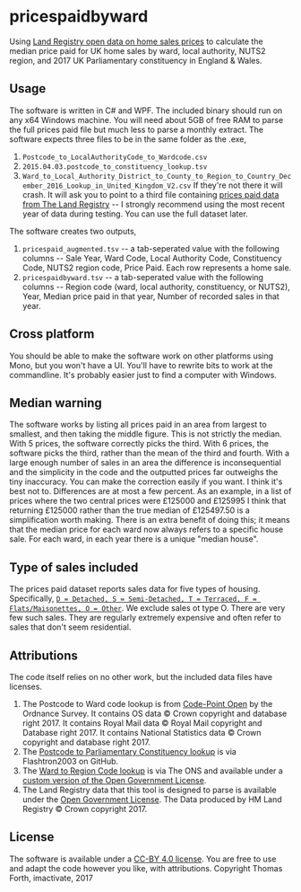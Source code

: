 # pricespaidbyward
Using [Land Registry open data on home sales prices](http://landregistry.data.gov.uk/) to calculate the median price paid for UK home sales by ward, local authority, NUTS2 region, and 2017 UK Parliamentary constituency in England & Wales.

## Usage
The software is written in C# and WPF. The included binary should run on any x64 Windows machine. You will need about 5GB of free RAM to parse the full prices paid file but much less to parse a monthly extract. The software expects three files to be in the same folder as the .exe,
1. `Postcode_to_LocalAuthorityCode_to_Wardcode.csv`
2. `2015.04.03.postcode_to_constituency_lookup.tsv`
3. `Ward_to_Local_Authority_District_to_County_to_Region_to_Country_December_2016_Lookup_in_United_Kingdom_V2.csv`
If they're not there it will crash.
It will ask you to point to a third file containing [prices paid data from The Land Registry](http://landregistry.data.gov.uk/) -- I strongly recommend using the most recent year of data during testing. You can use the full dataset later.

The software creates two outputs,
1. `pricespaid_augmented.tsv` -- a tab-seperated value with the following columns -- Sale Year, Ward Code, Local Authority Code, Constituency Code, NUTS2 region code, Price Paid. Each row represents a home sale.
2. `pricespaidbyward.tsv` -- a tab-seperated value with the following columns -- Region code (ward, local authority, constituency, or NUTS2), Year, Median price paid in that year, Number of recorded sales in that year.

## Cross platform
You should be able to make the software work on other platforms using Mono, but you won't have a UI. You'll have to rewrite bits to work at the commandline. It's probably easier just to find a computer with Windows.

## Median warning
The software works by listing all prices paid in an area from largest to smallest, and then taking the middle figure. This is not strictly the median. With 5 prices, the software correctly picks the third. With 6 prices, the software picks the third, rather than the mean of the third and fourth. With a large enough number of sales in an area the difference is inconsequential and the simplicity in the code and the outputted prices far outweighs the tiny inaccuracy. You can make the correction easily if you want. I think it's best not to. Differences are at most a few percent. As an example, in a list of prices where the two central prices were £125000 and £125995 I think that returning £125000 rather than the true median of £125497.50 is a simplification worth making. There is an extra benefit of doing this; it means that the median price for each ward now always refers to a specific house sale. For each ward, in each year there is a unique "median house".

## Type of sales included
The prices paid dataset reports sales data for five types of housing. Specifically, [`D = Detached, S = Semi-Detached, T = Terraced, F = Flats/Maisonettes, O = Other`](https://www.gov.uk/guidance/about-the-price-paid-data#explanations-of-column-headers-in-the-ppd). We exclude sales ot type O. There are very few such sales. They are regularly extremely expensive and often refer to sales that don't seem residential.

## Attributions
The code itself relies on no other work, but the included data files have licenses.
1. The Postcode to Ward code lookup is from [Code-Point Open](https://www.ordnancesurvey.co.uk/business-and-government/products/code-point-open.html) by the Ordnance Survey. It contains OS data © Crown copyright and database right 2017. It contains Royal Mail data © Royal Mail copyright and Database right 2017. It contains National Statistics data © Crown copyright and database right 2017.
2. The [Postcode to Parliamentary Constituency lookup](https://github.com/flashton2003/postcode_to_constituency) is via Flashtron2003 on GitHub.
3. The [Ward to Region Code lookup](http://geoportal.statistics.gov.uk/datasets/ward-to-local-authority-district-to-county-to-region-to-country-december-2016-lookup-in-united-kingdom-v2) is via The ONS and available under a [custom version of the Open Government License](https://www.ons.gov.uk/methodology/geography/licences).
4. The Land Registry data that this tool is designed to parse is available under the [Open Government License](http://www.nationalarchives.gov.uk/doc/open-government-licence/version/3/). The Data produced by HM Land Registry © Crown copyright 2017.

## License
The software is available under a [CC-BY 4.0 license](https://creativecommons.org/licenses/by/4.0/). You are free to use and adapt the code however you like, with attributions. 
Copyright Thomas Forth, imactivate, 2017
